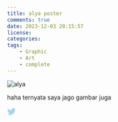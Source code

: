 ```yaml
---
title: alya poster
comments: true
date: 2023-12-03 20:15:57
license:
categories:
tags:  
    - Graphic
    - Art
    - complete
---
```


![alya](img/alya1.png)

haha ternyata saya jago gambar juga 

<a herf="https://x.com/byfee_0/status/1731113179563049287">
<svg xmlns="http://www.w3.org/2000/svg" viewBox="0 0 1000 1000" width="20" height="20" style="fill: rgb(162, 214, 240);"><title>Twitter SVG icon</title><path d="M10,55.9L10,55.9L10,55.9z"></path><path d="M990,242c-36,16-74.8,26.8-115.5,31.7c41.5-24.9,73.4-64.3,88.4-111.2c-38.9,23-81.9,39.8-127.7,48.8c-36.7-39.1-88.9-63.5-146.8-63.5c-111,0-201,90-201,201c0,15.8,1.8,31.1,5.2,45.8c-167.1-8.4-315.2-88.4-414.4-210.1C61,214.2,51,248.7,51,285.6c0,69.8,35.5,131.3,89.5,167.4c-33-1-63.9-10.1-91.1-25.1c0,0.8,0,1.7,0,2.5c0,97.4,69.3,178.7,161.3,197.1c-16.9,4.6-34.6,7-53,7c-13,0-25.5-1.3-37.8-3.6c25.6,79.9,99.8,138,187.8,139.6c-68.8,53.9-155.5,86.1-249.7,86.1c-16.2,0-32.2-0.9-48-2.8c89,57.1,194.6,90.3,308.2,90.3c369.8,0,572-306.4,572-572.1c0-8.7-0.2-17.4-0.6-26C928.9,317.7,963,282.3,990,242L990,242z"></path>
</svg>
<a>